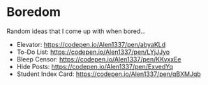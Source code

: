 # Boredom
Random ideas that I come up with when bored...

- Elevator:
  https://codepen.io/Alen1337/pen/abyaKLd
- To-Do List:
  https://codepen.io/Alen1337/pen/LYjJJyo
- Bleep Censor:
  https://codepen.io/Alen1337/pen/KKvxxEe
- Hide Posts:
  https://codepen.io/Alen1337/pen/ExvedYq
- Student Index Card:
  https://codepen.io/Alen1337/pen/qBXMJqb
